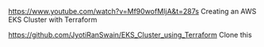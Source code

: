 https://www.youtube.com/watch?v=Mf90wofMIjA&t=287s  Creating an AWS EKS Cluster with Terraform

https://github.com/JyotiRanSwain/EKS_Cluster_using_Terraform  Clone this